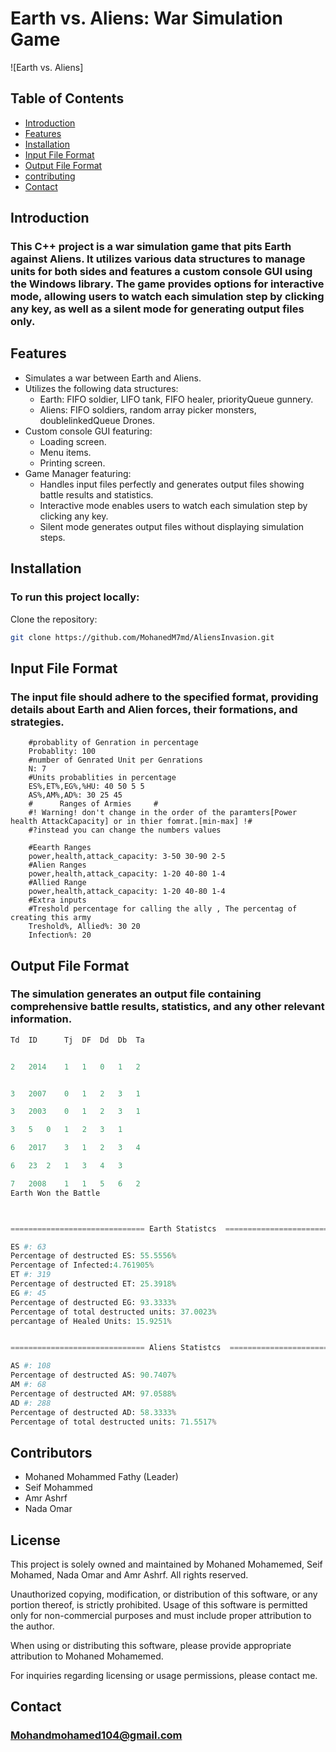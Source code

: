 # Earth vs. Aliens: War Simulation Game 
![Earth vs. Aliens]
## Table of Contents
  - [Introduction](#introduction)
  - [Features](#features) 
  - [Installation](#installation)
  - [Input File Format](#Input-File-Format)
  - [Output File Format](#Output-File-Format) 
  - [contributing](#Contributors) 
  - [Contact](#Contact)  

## Introduction
###  This C++ project is a war simulation game that pits Earth against Aliens. It utilizes various data structures to manage units for both sides and features a custom console GUI using the Windows library. The game provides options for interactive mode, allowing users to watch each simulation step by clicking any key, as well as a silent mode for generating output files only.  

## Features  
- Simulates a war between Earth and Aliens. 
- Utilizes the following data structures:   
    - Earth: FIFO soldier, LIFO tank, FIFO healer, priorityQueue gunnery.   
    - Aliens: FIFO soldiers, random array picker monsters, doublelinkedQueue Drones. 
- Custom console GUI featuring:   
    - Loading screen.   
    - Menu items.   
    - Printing screen. 
- Game Manager featuring:
    - Handles input files perfectly and generates output files showing battle results and statistics. 
    - Interactive mode enables users to watch each simulation step by clicking any key. 
    - Silent mode generates output files without displaying simulation steps.  

## Installation 
### To run this project locally:
 Clone the repository:  
```bash 
git clone https://github.com/MohanedM7md/AliensInvasion.git 
```
## Input File Format
### The input file should adhere to the specified format, providing details about Earth and Alien forces, their formations, and strategies.
```YML 
    #probablity of Genration in percentage
    Probablity: 100
    #number of Genrated Unit per Genrations
    N: 7
    #Units probablities in percentage
    ES%,ET%,EG%,%HU: 40 50 5 5
    AS%,AM%,AD%: 30 25 45
    #      Ranges of Armies     # 
    #! Warning! don't change in the order of the paramters[Power health AttackCapacity] or in thier fomrat.[min-max] !#
    #?instead you can change the numbers values

    #Eearth Ranges
    power,health,attack_capacity: 3-50 30-90 2-5
    #Alien Ranges
    power,health,attack_capacity: 1-20 40-80 1-4
    #Allied Range
    power,health,attack_capacity: 1-20 40-80 1-4
    #Extra inputs
    #Treshold percentage for calling the ally , The percentag of creating this army
    Treshold%, Allied%: 30 20
    Infection%: 20
```
## Output File Format
### The simulation generates an output file containing comprehensive battle results, statistics, and any other relevant information.
```Python
Td	ID	    Tj	DF	Dd	Db	Ta


2	2014	1	1	0	1	2


3	2007	0	1	2	3	1

3	2003	0	1	2	3	1

3	5	0	1	2	3	1

6	2017	3	1	2	3	4

6	23	2	1	3	4	3

7	2008	1	1	5	6	2
Earth Won the Battle



============================== Earth Statistcs  ===============================

ES #: 63
Percentage of destructed ES: 55.5556%
Percentage of Infected:4.761905%
ET #: 319
Percentage of destructed ET: 25.3918%
EG #: 45
Percentage of destructed EG: 93.3333%
Percentage of total destructed units: 37.0023%
percantage of Healed Units: 15.9251%


============================== Aliens Statistcs  ===============================

AS #: 108
Percentage of destructed AS: 90.7407%
AM #: 68
Percentage of destructed AM: 97.0588%
AD #: 288
Percentage of destructed AD: 58.3333%
Percentage of total destructed units: 71.5517%

```
## Contributors
- Mohaned Mohammed Fathy (Leader)
- Seif Mohammed
- Amr Ashrf
- Nada Omar
## License

This project is solely owned and maintained by Mohaned Mohamemed, Seif Mohamed, Nada Omar and Amr Ashrf. All rights reserved.

Unauthorized copying, modification, or distribution of this software, or any portion thereof, is strictly prohibited. Usage of this software is permitted only for non-commercial purposes and must include proper attribution to the author.

When using or distributing this software, please provide appropriate attribution to Mohaned Mohamemed.

For inquiries regarding licensing or usage permissions, please contact me.

## Contact
### Mohandmohamed104@gmail.com
